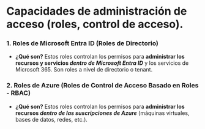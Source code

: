 # Capacidades de administración de acceso (roles, control de acceso).

### 1. Roles de Microsoft Entra ID (Roles de Directorio)

- **¿Qué son?** Estos roles controlan los permisos para **administrar los recursos y servicios *dentro de Microsoft Entra ID*** y los servicios de Microsoft 365. Son roles a nivel de directorio o tenant.

### 2. Roles de Azure (Roles de Control de Acceso Basado en Roles - RBAC)

- **¿Qué son?** Estos roles controlan los permisos para **administrar los recursos *dentro de las suscripciones de Azure*** (máquinas virtuales, bases de datos, redes, etc.).